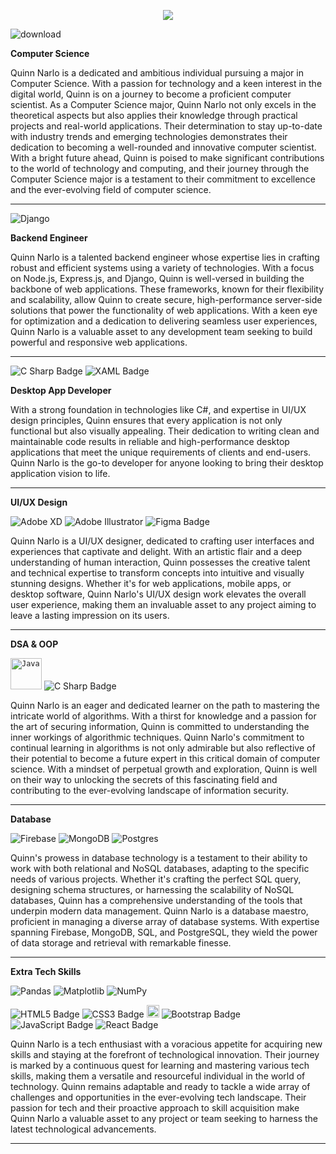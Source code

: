 <div align="center">
  
<p align="center">
  <a href="https://skillicons.dev">
    <img src="https://skillicons.dev/icons?i=git,java,py,cs" />
  </a>
</p>


</div>  
<div align="left">
  
![download](https://github.com/pyquinnnarlo/pyquinnnarlo/assets/105549100/4900c097-4556-4aea-9e7b-a3ebc3718c40)
</div>

<div align="left">
  
**Computer Science**
</div>
Quinn Narlo is a dedicated and ambitious individual pursuing a major in Computer Science. With a passion for technology and a keen interest in the digital world, Quinn is on a journey to become a proficient computer scientist. As a Computer Science major, Quinn Narlo not only excels in the theoretical aspects but also applies their knowledge through practical projects and real-world applications. Their determination to stay up-to-date with industry trends and emerging technologies demonstrates their dedication to becoming a well-rounded and innovative computer scientist. With a bright future ahead, Quinn is poised to make significant contributions to the world of technology and computing, and their journey through the Computer Science major is a testament to their commitment to excellence and the ever-evolving field of computer science.
<hr />


</div>


<div align="left">

<div align="left">
  
![Django](https://img.shields.io/badge/django-%23092E20.svg?style=flat-square&logo=django&logoColor=white)
</div>

<div align="left">

**Backend Engineer**
</div>

Quinn Narlo is a talented backend engineer whose expertise lies in crafting robust and efficient systems using a variety of technologies. With a focus on Node.js, Express.js, and Django, Quinn is well-versed in building the backbone of web applications. These frameworks, known for their flexibility and scalability, allow Quinn to create secure, high-performance server-side solutions that power the functionality of web applications. With a keen eye for optimization and a dedication to delivering seamless user experiences, Quinn Narlo is a valuable asset to any development team seeking to build powerful and responsive web applications.
<hr />
</div>


<div align="left">

<div align="left">
  
![C Sharp Badge](https://img.shields.io/badge/C%20Sharp-512BD4?logo=csharp&logoColor=fff&style=for-the-badge)
![XAML Badge](https://img.shields.io/badge/XAML-0C54C2?logo=xaml&logoColor=fff&style=for-the-badge)
</div>

**Desktop App Developer**

With a strong foundation in technologies like C#, and expertise in UI/UX design principles, Quinn ensures that every application is not only functional but also visually appealing. Their dedication to writing clean and maintainable code results in reliable and high-performance desktop applications that meet the unique requirements of clients and end-users. Quinn Narlo is the go-to developer for anyone looking to bring their desktop application vision to life.
<hr />


</div>


<div align="left">
  
**UI/UX Design**

![Adobe XD](https://img.shields.io/badge/Adobe%20XD-470137?style=flat-square&logo=Adobe%20XD&logoColor=#FF61F6)
![Adobe Illustrator](https://img.shields.io/badge/adobe%20illustrator-%23FF9A00.svg?style=flat-square&logo=adobe%20illustrator&logoColor=white)
![Figma Badge](https://img.shields.io/badge/Figma-F24E1E?logo=figma&logoColor=fff&style=for-the-badge)

Quinn Narlo is a UI/UX designer, dedicated to crafting user interfaces and experiences that captivate and delight. With an artistic flair and a deep understanding of human interaction, Quinn possesses the creative talent and technical expertise to transform concepts into intuitive and visually stunning designs. Whether it's for web applications, mobile apps, or desktop software, Quinn Narlo's UI/UX design work elevates the overall user experience, making them an invaluable asset to any project aiming to leave a lasting impression on its users.
<hr />

</div>


<div align="left">
  
**DSA & OOP**

<code><img width="50" src="https://user-images.githubusercontent.com/25181517/117201156-9a724800-adec-11eb-9a9d-3cd0f67da4bc.png" alt="Java" title="Java"/></code>
![C Sharp Badge](https://img.shields.io/badge/C%20Sharp-512BD4?logo=csharp&logoColor=fff&style=for-the-badge)


Quinn Narlo is an eager and dedicated learner on the path to mastering the intricate world of algorithms. With a thirst for knowledge and a passion for the art of securing information, Quinn is committed to understanding the inner workings of algorithmic techniques. Quinn Narlo's commitment to continual learning in algorithms is not only admirable but also reflective of their potential to become a future expert in this critical domain of computer science. With a mindset of perpetual growth and exploration, Quinn is well on their way to unlocking the secrets of this fascinating field and contributing to the ever-evolving landscape of information security.
<hr />

</div>


<div align="left">
  
**Database**

![Firebase](https://img.shields.io/badge/Firebase-039BE5?style=flat-square&logo=Firebase&logoColor=white)
![MongoDB](https://img.shields.io/badge/MongoDB-%234ea94b.svg?style=flat-square&logo=mongodb&logoColor=white)
![Postgres](https://img.shields.io/badge/postgres-%23316192.svg?style=flat-square&logo=postgresql&logoColor=white)

Quinn's prowess in database technology is a testament to their ability to work with both relational and NoSQL databases, adapting to the specific needs of various projects. Whether it's crafting the perfect SQL query, designing schema structures, or harnessing the scalability of NoSQL databases, Quinn has a comprehensive understanding of the tools that underpin modern data management. Quinn Narlo is a database maestro, proficient in managing a diverse array of database systems. With expertise spanning Firebase, MongoDB, SQL, and PostgreSQL, they wield the power of data storage and retrieval with remarkable finesse.
<hr />

</div>


<div align="left">
  
**Extra Tech Skills**

![Pandas](https://img.shields.io/badge/pandas-%23150458.svg?style=flat-square&logo=pandas&logoColor=white) 
![Matplotlib](https://img.shields.io/badge/Matplotlib-%23ffffff.svg?style=flat-square&logo=Matplotlib&logoColor=black) 
![NumPy](https://img.shields.io/badge/numpy-%23013243.svg?style=flat-square&logo=numpy&logoColor=white)

![HTML5 Badge](https://img.shields.io/badge/HTML5-E34F26?logo=html5&logoColor=fff&style=for-the-badge)
![CSS3 Badge](https://img.shields.io/badge/CSS3-1572B6?logo=css3&logoColor=fff&style=for-the-badge)
<code><img width="20" src="https://user-images.githubusercontent.com/25181517/192158956-48192682-23d5-4bfc-9dfb-6511ade346bc.png" alt="Sass" title="Sass"/></code>
![Bootstrap Badge](https://img.shields.io/badge/Bootstrap-7952B3?logo=bootstrap&logoColor=fff&style=for-the-badge)
![JavaScript Badge](https://img.shields.io/badge/JavaScript-F7DF1E?logo=javascript&logoColor=000&style=for-the-badge)
![React Badge](https://img.shields.io/badge/React-61DAFB?logo=react&logoColor=000&style=for-the-badge)

Quinn Narlo is a tech enthusiast with a voracious appetite for acquiring new skills and staying at the forefront of technological innovation. Their journey is marked by a continuous quest for learning and mastering various tech skills, making them a versatile and resourceful individual in the world of technology. Quinn remains adaptable and ready to tackle a wide array of challenges and opportunities in the ever-evolving tech landscape. Their passion for tech and their proactive approach to skill acquisition make Quinn Narlo a valuable asset to any project or team seeking to harness the latest technological advancements.
<hr />

</div>



</div>


